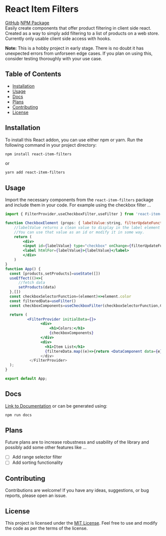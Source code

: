 # React Item Filters

[GitHub](https://github.com/cyf0e/react-item-filters)
[NPM Package](https://www.npmjs.com/package/react-item-filters)
<br>
Easily create components that offer product filtering in client side react. Created as a way to simply add filtering to a list of products on a web store. Currently only usable client side access with hooks.

**Note:** This is a hobby project in early stage. There is no doubt it has unexpected errors from unforseen edge cases. If you plan on using this, consider testing thoroughly with your use case.

## Table of Contents

- [Installation](#installation)
- [Usage](#usage)
- [Docs](#Docs)
- [Plans](#Plans)
- [Contributing](#contributing)
- [License](#license)

## Installation

To install this React addon, you can use either npm or yarn. Run the following command in your project directory:

```bash
npm install react-item-filters
```

or

```bash
yarn add react-item-filters
```

## Usage

Import the necessary components from the `react-item-filters` package and include them in your code.
For example using the checkbox filter ...

```jsx
import { FilterProvider,useCheckboxFilter,useFilter } from 'react-item-filters';

function CheckboxElement (props: { labelValue:string, filterUpdateFunction: any }) {
    //labelValue returns a clean value to display in the label element so 'Light Blue' for example.
    //You can use that value as an id or modify it in some way.
    return (
        <div>
        <input id={labelValue} type="checkbox" onChange={filterUpdateFunction}/>
        <label htmlFor={labelValue}>{labelValue}</label>
        </div>
    )
}
function App() {
  const [products,setProducts]=useState([])
  useEffect(()=>{
      //fetch data
      setProducts(data)
  },[])
  const checkboxSelectorFunction=(element)=>element.color
  const filteredData=useFilter()
  const checkboxComponents=useCheckboxFilter(checkboxSelectorFunction,CheckboxElement)

  return (
          <FilterProvider initialData={}>
                <div>
                    <h1>Colors:</h1>
                    {checkboxComponents}
                </div>
                <div>
                  <h1>Item List</h1>
                  {filtereData.map((e)=>{return <DataComponent data={e}/> )
                </div>
           </FilterProvider>
  );
}

export default App;
```

## Docs

[Link to Documentation](docs/modules.md)
or can be generated using:

```bash
npm run docs
```

## Plans

Future plans are to increase robustness and usability of the library and possibly add some other features like ...

- [ ] Add range selector filter
- [ ] Add sorting functionality

## Contributing

Contributions are welcome! If you have any ideas, suggestions, or bug reports, please open an issue.

## License

This project is licensed under the [MIT License](LICENSE). Feel free to use and modify the code as per the terms of the license.

